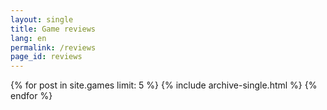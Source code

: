 ```yaml
---
layout: single
title: Game reviews
lang: en
permalink: /reviews
page_id: reviews
---
```


{% for post in site.games limit: 5 %}
  {% include archive-single.html %}
{% endfor %}